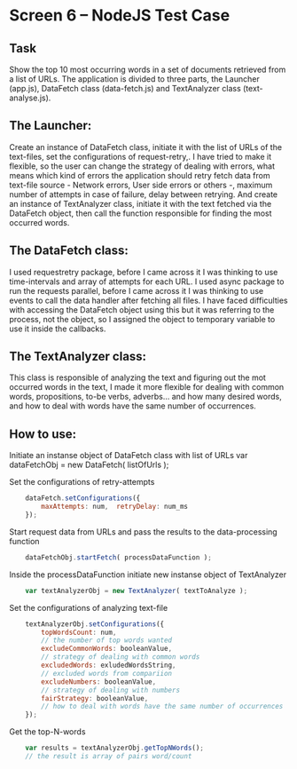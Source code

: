 # Screen 6 – NodeJS Test Case

## Task
Show the top 10 most occurring words in a set of documents retrieved from a list of URLs.
The application is divided to three parts, the Launcher (app.js), DataFetch class (data-fetch.js) and TextAnalyzer class (text-analyse.js).

## The Launcher:
Create an instance of DataFetch class, initiate it with the list of URLs of the text-files, set the configurations of request-retry,.
I have tried to make it flexible, so the user can change the strategy of dealing with errors, what means which kind of errors the application should retry fetch data from text-file source - Network errors, User side errors or others -, maximum number of attempts in case of failure, delay between retrying.
And create an instance of TextAnalyzer class, initiate it with the text fetched via the DataFetch object, then call the function responsible for finding the most occurred words.

## The DataFetch class:
I used requestretry package, before I came across it I was thinking to use time-intervals and array of attempts for each URL.
I used async package to run the requests parallel, before I came across it I was thinking to use events to call the data handler after fetching all files. I have faced difficulties with accessing the DataFetch object using this but it was referring to the process, not the object, so I assigned the object to temporary  variable to use it inside the callbacks. 

## The TextAnalyzer class:
This class is responsible of analyzing the text and figuring out the mot occurred words in the text, I made it more flexible for dealing with common words, propositions, to-be verbs, adverbs… and how many desired words, and how to deal with words have the same number of occurrences.  


## How to use:
Initiate an instanse object of DataFetch class with list of URLs 
    var dataFetchObj = new DataFetch( listOfUrls ); 

Set the configurations of retry-attempts
```js
    dataFetch.setConfigurations({ 
        maxAttempts: num,  retryDelay: num_ms 
    });
```

Start request data from URLs and pass the results to the data-processing function
```js
    dataFetchObj.startFetch( processDataFunction );
```

Inside the processDataFunction initiate new instanse object of TextAnalyzer
```js
    var textAnalyzerObj = new TextAnalyzer( textToAnalyze );
```

Set the configurations of analyzing text-file
```js
    textAnalyzerObj.setConfigurations({
        topWordsCount: num, 
        // the number of top words wanted
        excludeCommonWords: booleanValue,
        // strategy of dealing with common words
        excludedWords: exludedWordsString,
        // excluded words from compariion
        excludeNumbers: booleanValue,
        // strategy of dealing with numbers
        fairStrategy: booleanValue,
        // how to deal with words have the same number of occurrences
    });
```

Get the top-N-words
```js
    var results = textAnalyzerObj.getTopNWords();
    // the result is array of pairs word/count
```